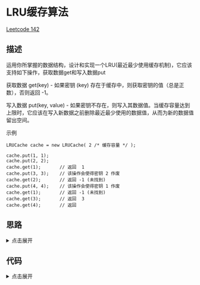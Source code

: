 # LRU缓存算法

[Leetcode 142](https://leetcode-cn.com/problems/lru-cache/)

## 描述

运用你所掌握的数据结构，设计和实现一个LRU(最近最少使用缓存机制)，它应该支持如下操作，获取数据get和写入数据put

获取数据 get(key) - 如果密钥 (key) 存在于缓存中，则获取密钥的值（总是正数），否则返回 -1。

写入数据 put(key, value) - 如果密钥不存在，则写入其数据值。当缓存容量达到上限时，它应该在写入新数据之前删除最近最少使用的数据值，从而为新的数据值留出空间。

示例

```
LRUCache cache = new LRUCache( 2 /* 缓存容量 */ );

cache.put(1, 1);
cache.put(2, 2);
cache.get(1);       // 返回  1
cache.put(3, 3);    // 该操作会使得密钥 2 作废
cache.get(2);       // 返回 -1 (未找到)
cache.put(4, 4);    // 该操作会使得密钥 1 作废
cache.get(1);       // 返回 -1 (未找到)
cache.get(3);       // 返回  3
cache.get(4);       // 返回  
```

## 思路

<details>
<summary>点击展开</summary>

我们维护一个有序列表，每当有数据插入进来，我们首先从头部开始遍历

如果找到对应数据，则删除之，然后将数据插入到头部（从这一点可以决定为什么是链表而不是队列）

如果没找到对应数据，则有两种情况，一个是缓存满了，则删除尾节点，然后将数据插入到头部，另外一个是缓存没满，则将数据插入到头部

</details>

## 代码

<details>
<summary>点击展开</summary>

```
/**
 * @param {number} capacity
 */
var LRUCache = function(capacity) {
	this.capacity = capacity
	this.hashmap = {}
	this.head = null
	this.tail = null
	this.length = 0
}

/**
 * @param {number} key
 * @return {number}
 */
LRUCache.prototype.get = function(key) {
	let res = -1
	let node = this.head

	// Search if key exists
	while (node && node.key !== key) {
		node = node.next
	}
	if (node) {
		res = node.value
		let newNode = { key, value: node.value, next: null, prev: null }
		// Delete
		if (node.prev) {
			node.prev.next = node.next
		} else {
			this.head = this.head.next ? this.head.next : null
		}
		if (node.next) {
			node.next.prev = node.prev
		} else {
			this.tail = this.tail.prev ? this.tail.prev : null
		}
		// Insert to head
		if (this.head) {
			newNode.next = this.head
			this.head.prev = newNode
			this.head = newNode
		} else {
			this.head = newNode
			this.tail = newNode
		}
		// Check whether length <= capacity
		if (this.length > this.capacity) {
			this.tail.prev.next = null
			this.tail = this.tail.prev
		}
	}

	return res
}

/**
 * @param {number} key
 * @param {number} value
 * @return {void}
 */
LRUCache.prototype.put = function(key, value) {
	let node = this.head
	let newNode = { key, value, next: null, prev: null }
	if (!node) {
		this.length++
		this.head = newNode
		this.tail = newNode
		return
	}
	// Search if key exists
	while (node && node.key !== key) {
		node = node.next
	}
	// If existed then delete
	if (node) {
		if (node.prev) {
			node.prev.next = node.next
		} else {
			this.head = this.head.next ? this.head.next : null
		}
		if (node.next) {
			node.next.prev = node.prev
		} else {
			this.tail = this.tail.prev ? this.tail.prev : null
		}
	} else {
		this.length++
	}
	// Insert to head
	if (this.head) {
		newNode.next = this.head
		this.head.prev = newNode
		this.head = newNode
	} else {
		this.head = newNode
		this.tail = newNode
	}
	// Check whether length <= capacity
	if (this.length > this.capacity) {
		this.tail.prev.next = null
		this.tail = this.tail.prev
		this.length--
	}
}

/**
 * Your LRUCache object will be instantiated and called as such:
 * var obj = new LRUCache(capacity)
 * var param_1 = obj.get(key)
 * obj.put(key,value)
 */
```

</details>